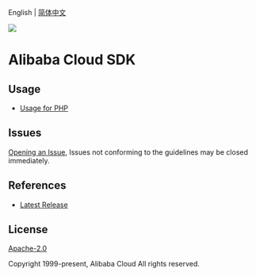 English | [简体中文](README-CN.md)

![](https://aliyunsdk-pages.alicdn.com/icons/AlibabaCloud.svg)

# Alibaba Cloud SDK

## Usage

- [Usage for PHP](./docs/php/0-Examples-EN.md)

## Issues

[Opening an Issue](https://github.com/aliyun/alibabacloud-php-sdk/issues/new), Issues not conforming to the guidelines may be closed immediately.

## References

- [Latest Release](https://github.com/aliyun/alibabacloud-php-sdk)

## License

[Apache-2.0](http://www.apache.org/licenses/LICENSE-2.0)

Copyright 1999-present, Alibaba Cloud All rights reserved.
